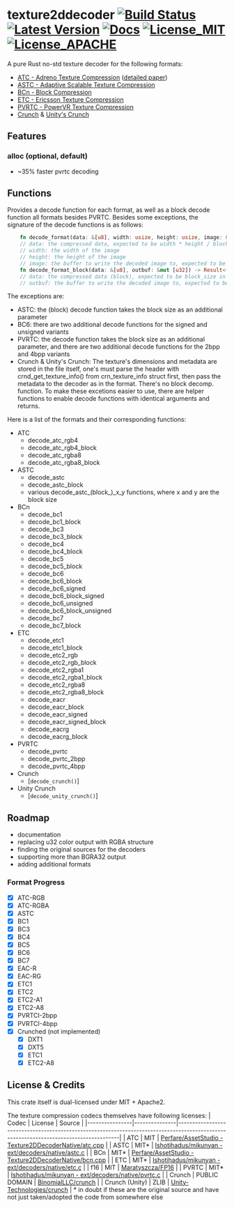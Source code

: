 # texture2ddecoder [![Build Status]][actions] [![Latest Version]][crates.io] [![Docs]][docs.rs] [![License_MIT]][license_mit] [![License_APACHE]][license_apache] 

[Build Status]: https://img.shields.io/github/actions/workflow/status/UniversalGameExtraction/texture2ddecoder/ci.yml?branch=master
[actions]: https://github.com/UniversalGameExtraction/texture2ddecoder/actions?query=branch%3Amain
[Latest Version]: https://img.shields.io/crates/v/texture2ddecoder.svg
[crates.io]: https://crates.io/crates/texture2ddecoder
[Docs]: https://docs.rs/texture2ddecoder/badge.svg
[docs.rs]: https://docs.rs/crate/texture2ddecoder/
[License_MIT]: https://img.shields.io/badge/License-MIT-yellow.svg
[license_mit]: https://raw.githubusercontent.com/UniversalGameExtraction/texture2ddecoder/main/LICENSE-MIT
[License_APACHE]: https://img.shields.io/badge/License-Apache%202.0-blue.svg
[license_apache]: https://raw.githubusercontent.com/UniversalGameExtraction/texture2ddecoder/main/LICENSE-APACHE

A pure Rust no-std texture decoder for the following formats:
 - [ATC - Adreno Texture Compression](https://registry.khronos.org/OpenGL/extensions/AMD/AMD_compressed_ATC_texture.txt) ([detailed paper](http://www.guildsoftware.com/papers/2012.Converting.DXTC.to.ATC.pdf))
 - [ASTC - Adaptive Scalable Texture Compression](https://en.wikipedia.org/wiki/Adaptive_Scalable_Texture_Compression)
 - [BCn - Block Compression](https://en.wikipedia.org/wiki/S3_Texture_Compression)
 - [ETC - Ericsson Texture Compression](https://en.wikipedia.org/wiki/Ericsson_Texture_Compression)
 - [PVRTC - PowerVR Texture Compression](https://en.wikipedia.org/wiki/PVRTC)
 - [Crunch](https://github.com/BinomialLLC/crunch) & [Unity's Crunch](https://github.com/Unity-Technologies/crunch)

## Features

### alloc (optional, default)

- ~35% faster pvrtc decoding

## Functions
Provides a decode function for each format, as well as a block decode function all formats besides PVRTC.
Besides some exceptions, the signature of the decode functions is as follows:
```rust
    fn decode_format(data: &[u8], width: usize, height: usize, image: &mut [u32]) -> Result<(), &'static str>
    // data: the compressed data, expected to be width * height / block_size in size
    // width: the width of the image
    // height: the height of the image
    // image: the buffer to write the decoded image to, expected to be width * height in size
    fn decode_format_block(data: &[u8], outbuf: &mut [u32]) -> Result<(), &'static str>
    // data: the compressed data (block), expected to be block_size in size
    // outbuf: the buffer to write the decoded image to, expected to be block_size in size
```
The exceptions are:
- ASTC: the (block) decode function takes the block size as an additional parameter
- BC6: there are two additional decode functions for the signed and unsigned variants
- PVRTC: the decode function takes the block size as an additional parameter, and there are two additional decode functions for the 2bpp and 4bpp variants
- Crunch & Unity's Crunch: The texture's dimensions and metadata are stored in the file itself, one's must parse the header with crnd_get_texture_info() from crn_texture_info struct first, then pass the metadata to the decoder as in the format. There's no block decomp. function.
To make these excetions easier to use, there are helper functions to enable decode functions with identical arguments and returns.

Here is a list of the formats and their corresponding functions:
- ATC
  - decode_atc_rgb4
  - decode_atc_rgb4_block
  - decode_atc_rgba8
  - decode_atc_rgba8_block
- ASTC
  - decode_astc
  - decode_astc_block
  - various decode_astc_(block_)_x_y functions, where x and y are the block size
- BCn
  - decode_bc1
  - decode_bc1_block
  - decode_bc3
  - decode_bc3_block
  - decode_bc4
  - decode_bc4_block
  - decode_bc5
  - decode_bc5_block
  - decode_bc6
  - decode_bc6_block
  - decode_bc6_signed
  - decode_bc6_block_signed
  - decode_bc6_unsigned
  - decode_bc6_block_unsigned
  - decode_bc7
  - decode_bc7_block
- ETC
  - decode_etc1
  - decode_etc1_block
  - decode_etc2_rgb
  - decode_etc2_rgb_block
  - decode_etc2_rgba1
  - decode_etc2_rgba1_block
  - decode_etc2_rgba8
  - decode_etc2_rgba8_block
  - decode_eacr
  - decode_eacr_block
  - decode_eacr_signed
  - decode_eacr_signed_block
  - decode_eacrg
  - decode_eacrg_block
- PVRTC
  - decode_pvrtc
  - decode_pvrtc_2bpp
  - decode_pvrtc_4bpp
- Crunch
  - [`decode_crunch()`]
- Unity Crunch
  - [`decode_unity_crunch()`]

## Roadmap
- documentation
- replacing u32 color output with RGBA structure
- finding the original sources for the decoders
- supporting more than BGRA32 output
- adding additional formats

### Format Progress

- [x] ATC-RGB
- [x] ATC-RGBA
- [x] ASTC
- [x] BC1
- [x] BC3
- [x] BC4
- [x] BC5
- [x] BC6
- [x] BC7
- [x] EAC-R
- [x] EAC-RG
- [x] ETC1
- [x] ETC2
- [x] ETC2-A1
- [x] ETC2-A8
- [x] PVRTCI-2bpp
- [x] PVRTCI-4bpp
- [x] Crunched (not implemented)
  - [x] DXT1
  - [x] DXT5
  - [x] ETC1
  - [x] ETC2-A8

## License & Credits

This crate itself is dual-licensed under MIT + Apache2.

The texture compression codecs themselves have following licenses:
| Codec          | License       | Source                                                                                                                                |
|----------------|---------------|---------------------------------------------------------------------------------------------------------------------------------------|
| ATC            | MIT           | [Perfare/AssetStudio - Texture2DDecoderNative/atc.cpp](https://github.com/Perfare/AssetStudio/tree/master/atc.cpp)                    |
| ASTC           | MIT\*         | [Ishotihadus/mikunyan - ext/decoders/native/astc.c](https://github.com/Ishotihadus/mikunyan/tree/master/ext/decoders/native/astc.c)   |
| BCn            | MIT\*         | [Perfare/AssetStudio - Texture2DDecoderNative/bcn.cpp](https://github.com/Perfare/AssetStudio/tree/master/bcn.cpp)                    |
| ETC            | MIT\*         | [Ishotihadus/mikunyan - ext/decoders/native/etc.c](https://github.com/Ishotihadus/mikunyan/tree/master/ext/decoders/native/etc.c)     |
| f16            | MIT           | [Maratyszcza/FP16](https://github.com/Maratyszcza/FP16)                                                                               |
| PVRTC          | MIT\*         | [Ishotihadus/mikunyan - ext/decoders/native/pvrtc.c](https://github.com/Ishotihadus/mikunyan/tree/master/ext/decoders/native/pvrtc.c) |
| Crunch         | PUBLIC DOMAIN | [BinomialLLC/crunch](https://github.com/BinomialLLC/crunch)                                                                           |
| Crunch (Unity) | ZLIB          | [Unity-Technologies/crunch](https://github.com/Unity-Technologies/crunch)                                                             |
\* in doubt if these are the original source and have not just taken/adopted the code from somewhere else